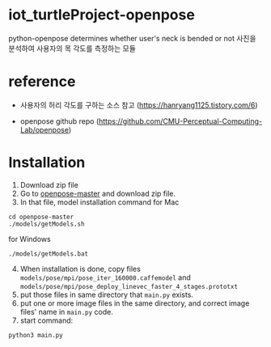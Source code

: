 # iot_turtleProject-openpose
python-openpose determines whether user's neck is bended or not
사진을 분석하여 사용자의 목 각도를 측정하는 모듈


# reference
- 사용자의 허리 각도를 구하는 소스 참고
(https://hanryang1125.tistory.com/6)

- openpose github repo 
(https://github.com/CMU-Perceptual-Computing-Lab/openpose)

# Installation
1. Download zip file
2. Go to [openpose-master](https://github.com/CMU-Perceptual-Computing-Lab/openpose) and download zip file.
3. In that file, model installation command 
for Mac
```
cd openpose-master
./models/getModels.sh
```
for Windows
```
./models/getModels.bat
```
4. When installation is done, copy files `models/pose/mpi/pose_iter_160000.caffemodel` and `models/pose/mpi/pose_deploy_linevec_faster_4_stages.prototxt`
5. put those files in same directory that `main.py` exists.
6. put one or more image files in the same directory, and correct image files' name in `main.py` code.
7. start command:
```
python3 main.py
```
